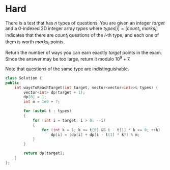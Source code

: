 # Hard

There is a test that has $n$ types of questions. You are given an integer $target$ and a 0-indexed 2D integer array $types$ where $types[i] = [count_i, marks_i]$ indicates that there are $count_i$ questions of the $i$-th type, and each one of them is worth $marks_i$ points.

Return the number of ways you can earn exactly $target$ points in the exam. Since the answer may be too large, return it modulo $10^9 + 7$.

Note that questions of the same type are indistinguishable.

```cpp
class Solution {
public:
    int waysToReachTarget(int target, vector<vector<int>>& types) {
        vector<int> dp(target + 1);
        dp[0] = 1;
        int m = 1e9 + 7;

        for (auto& t : types)
        {
            for (int i = target; i > 0; --i)
            {
                for (int k = 1; k <= t[0] && i - t[1] * k >= 0; ++k)
                    dp[i] = (dp[i] + dp[i - t[1] * k]) % m;
            }
        }

        return dp[target];
    }
};
```

